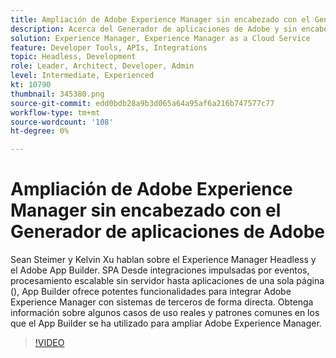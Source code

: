 ```yaml
---
title: Ampliación de Adobe Experience Manager sin encabezado con el Generador de aplicaciones de Adobe
description: Acerca del Generador de aplicaciones de Adobe y sin encabezado de Experience Manager. SPA AEM Desde integraciones impulsadas por eventos, procesamiento escalable sin servidor hasta aplicaciones de una sola página (), integrándolas con sistemas de terceros.
solution: Experience Manager, Experience Manager as a Cloud Service
feature: Developer Tools, APIs, Integrations
topic: Headless, Development
role: Leader, Architect, Developer, Admin
level: Intermediate, Experienced
kt: 10790
thumbnail: 345380.png
source-git-commit: edd0bdb28a9b3d065a64a95af6a216b747577c77
workflow-type: tm+mt
source-wordcount: '108'
ht-degree: 0%

---
```



# Ampliación de Adobe Experience Manager sin encabezado con el Generador de aplicaciones de Adobe

Sean Steimer y Kelvin Xu hablan sobre el Experience Manager Headless y el Adobe App Builder. SPA Desde integraciones impulsadas por eventos, procesamiento escalable sin servidor hasta aplicaciones de una sola página (), App Builder ofrece potentes funcionalidades para integrar Adobe Experience Manager con sistemas de terceros de forma directa. Obtenga información sobre algunos casos de uso reales y patrones comunes en los que el App Builder se ha utilizado para ampliar Adobe Experience Manager.

>[!VIDEO](https://video.tv.adobe.com/v/345380/?quality=12&learn=on)

